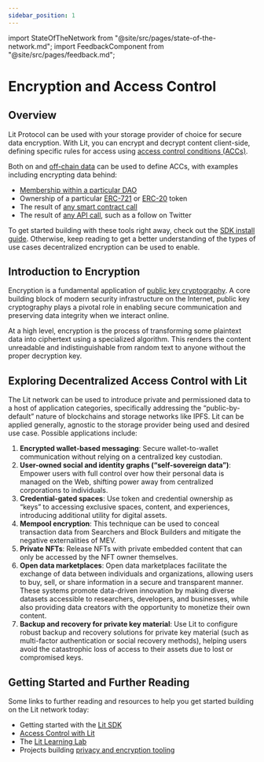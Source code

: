 ```yaml
---
sidebar_position: 1
---
```


import StateOfTheNetwork from "@site/src/pages/state-of-the-network.md";
import FeedbackComponent from "@site/src/pages/feedback.md";

# Encryption and Access Control

<StateOfTheNetwork/>

## Overview

Lit Protocol can be used with your storage provider of choice for secure data encryption. With Lit, you can encrypt and decrypt content client-side, defining specific rules for access using [access control conditions (ACCs)](../sdk/access-control/evm/basic-examples).

Both on and [off-chain data](../sdk/access-control/lit-action-conditions) can be used to define ACCs, with examples including encrypting data behind:

- [Membership within a particular DAO](../sdk/access-control/evm/basic-examples#must-be-a-member-of-a-dao-molochdaov21-also-supports-daohaus)
- Ownership of a particular [ERC-721](../sdk/access-control/evm/basic-examples#must-posess-a-specific-erc721-token-nft) or [ERC-20](../sdk/access-control/evm/basic-examples#must-posess-at-least-one-erc20-token) token
- The result of [any smart contract call](../sdk/access-control/evm/custom-contract-calls)
- The result of [any API call](../sdk/access-control/lit-action-conditions), such as a follow on Twitter

To get started building with these tools right away, check out the [SDK install guide](../sdk/installation). Otherwise, keep reading to get a better understanding of the types of use cases decentralized encryption can be used to enable.

## Introduction to Encryption

Encryption is a fundamental application of [public key cryptography](https://www-ee.stanford.edu/~hellman/publications/24.pdf). A core building block of modern security infrastructure on the Internet, public key cryptography plays a pivotal role in enabling secure communication and preserving data integrity when we interact online.

At a high level, encryption is the process of transforming some plaintext data into ciphertext using a specialized algorithm. This renders the content unreadable and indistinguishable from random text to anyone without the proper decryption key.


## Exploring Decentralized Access Control with Lit

The Lit network can be used to introduce private and permissioned data to a host of application categories, specifically addressing the “public-by-default” nature of blockchains and storage networks like IPFS. Lit can be applied generally, agnostic to the storage provider being used and desired use case. Possible applications include:

1. **Encrypted wallet-based messaging**: Secure wallet-to-wallet communication without relying on a centralized key custodian.
2. **User-owned social and identity graphs (“self-sovereign data”)**: Empower users with full control over how their personal data is managed on the Web, shifting power away from centralized corporations to individuals.
3. **Credential-gated spaces**: Use token and credential ownership as “keys” to accessing exclusive spaces, content, and experiences, introducing additional utility for digital assets.
4. **Mempool encryption**: This technique can be used to conceal transaction data from Searchers and Block Builders and mitigate the negative externalities of MEV.
5. **Private NFTs**: Release NFTs with private embedded content that can only be accessed by the NFT owner themselves.
6. **Open data marketplaces**: Open data marketplaces facilitate the exchange of data between individuals and organizations, allowing users to buy, sell, or share information in a secure and transparent manner. These systems promote data-driven innovation by making diverse datasets accessible to researchers, developers, and businesses, while also providing data creators with the opportunity to monetize their own content.
7. **Backup and recovery for private key material**: Use Lit to configure robust backup and recovery solutions for private key material (such as multi-factor authentication or social recovery methods), helping users avoid the catastrophic loss of access to their assets due to lost or compromised keys.

## Getting Started and Further Reading

Some links to further reading and resources to help you get started building on the Lit network today:

- Getting started with the [Lit SDK](../sdk/installation)
- [Access Control with Lit](../sdk/access-control/encryption)
- The [Lit Learning Lab](/learningLab/intro-to-lit/acc)
- Projects building [privacy and encryption tooling](https://github.com/LIT-Protocol/awesome/tree/main#privacy-and-encryption)

<FeedbackComponent/>
